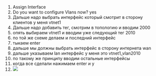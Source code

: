 

1. Assign Interface
2. Do you want to configure Vlans now? yes
3. Дальше надо выбрать интерфейс который смотрит в сторону клиентов у меня  vtnet1
4. Дальше надо добавить тег, смотрим в топологию и вводим 2000
5. опять выбираем vtnet1 и вводим уже следующий тег 2010
6. по той же схеме делаем и последний интерфейс
7. тыкаем enter
8. дальше мы должны выбрать интерфейс в сторону интернета wan
9. дальше указываем lan интерфейс у меня это vtnet1_vlan2010
10. по такому же принципу вводим остальные интерфейсы
11. когда все сделали нажимаем enter и y
12. ![](https://lh7-rt.googleusercontent.com/docsz/AD_4nXfW8lLvKL_l50Scu2tbs7JJ8JXifR_EDPc29oo2yXkkDfJdA93U-wO5vVAJvPMcXU1IV5-sl14E95xvWkIk3SSN08XUUwU0IwC-t_7wq2ykTnzF9XOxzxvL4-za58O70QpjEsc?key=o0ruR0R5CINOdbd4Dq7rnpH2)
